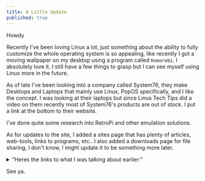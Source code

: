 ```yaml
---
title: A Little Update
published: true
---
```

Howdy

Recently I've been loving Linux a lot, just something about the ability to fully customize the whole operating system is so appealing, like recently I got a moving wallpaper on my desktop using a program called `Komorebi`. I absolutely love it. I still have a few things to grasp but I can see myself using Linux more in the future.

As of late I've been looking into a company called System76, they make Desktops and Laptops that mainly use Linux, PopOS specifically, and I like the concept. I was looking at their laptops but since Linus Tech Tips did a video on them recently most of System76's products are out of stock. I put a link at the bottom to their website.

I've done quite some research into RetroPi and other emulation solutions.

As for updates to the site, I added a sites page that has plenty of articles, web-tools, links to programs, etc.. I also added a downloads page for file sharing, I don't know, I might update it to be something more later.

<details>
  <summary>"Heres the links to what I was talking about earlier:"</summary>
  
* [System76](https://system76.com/)

* [Komorebi](https://github.com/cheesecakeufo/komorebi)

"P.S. I was just testing the Details/Summary Pages addition."
</details>

See ya.
